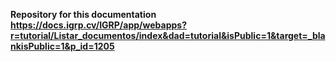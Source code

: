**Repository for this documentation 
https://docs.igrp.cv/IGRP/app/webapps?r=tutorial/Listar_documentos/index&dad=tutorial&isPublic=1&target=_blankisPublic=1&p_id=1205**
